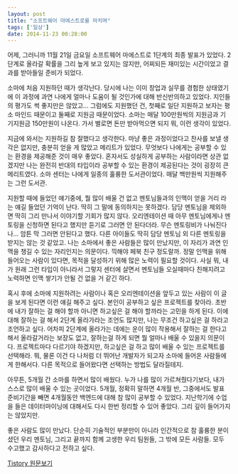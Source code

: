 ```yaml
---
layout: post
title: "소프트웨어 마에스트로를 마치며"
tags: ['일상']
date: 2014-11-23 00:28:00
---
```

어제, 그러니까 11월 21일 금요일 소프트웨어 마에스트로 1단계의 최종 발표가 있었다. 2단계로 올라갈 확률을 그리 높게 보고 있지는 않지만, 어찌되든 재미있는 시간이었고 결과를 받아들일 준비가 되었다. 

소마에 처음 지원하던 때가 생각난다. 당시에 나는 이미 창업과 실무를 경험한 상태였기에 이 과정에 과연 나에게 얼마나 도움이 될 것인가에 대해 반신반의하고 있었다. 지인들의 평가도 썩 좋지만은 않았고... 그럼에도 지원했던 건, 첫째로 일단 지원하고 보자는 평소 마인드 때문이고 둘째로 지원금 때문이었다. 소마는 매달 100만원씩의 지원금과 기기지원금 150만원이 나온다. 가서 별로면 돈만 받아먹으면 되지 뭐, 이런 생각이 있었다. 

지금에 와서는 지원하길 참 잘했다고 생각한다. 마냥 좋은 과정이었다고 찬사를 보낼 생각은 없지만, 충분히 얻을 게 많았고 메리트가 있었다. 무엇보다 나에게는 공부할 수 있는 환경을 제공해준 것이 매우 좋았다. 혼자서도 성실하게 공부하는 사람이라면 상관 없겠지만 나는 완전히 반대의 타입이라 공부할 수 있는 환경이 제공된다는 것이 굉장히 큰 메리트였다. 소마 센터는 나에게 일종의 훌륭한 도서관이었다. 매달 백만원씩 지원해주는 그런 도서관.

지원할 때에 들었던 얘기중에, 뭘 많이 배울 건 없고 멘토님들과의 인맥이 얻을 거리 라는 얘길 들었던 기억이 난다. 딱히 그 말에 동의하지는 못하겠다. 담당 멘토님을 제외하면 딱히 그리 만나서 이야기할 기회가 많지 않다. 오리엔테이션 때 아무 멘토님에게나 멘토링을 신청하면 된다고 했지만 듣기로 그러면 안 된다더라. 무슨 멘토링비가 나눠진다나... 암튼 막 그러면 안된다고 했다. 다른 아이들도 딱히 담당 멘토님 외 다른 멘토링을 받지는 않는 것 같았고. 나는 소마에서 좋은 사람들은 많이 만났지만, 이 자리가 과연 인맥을 챙길 수 있는 자리인지는 의문이다. 끽해야 페북 친구 정도랄까. 정말 인맥을 위해 들어오는 사람이 있다면, 목적을 달성하기 위해 많은 노력이 필요할 것이다. 사실 뭐, 내가 원래 그런 타입이 아니라서 그렇지 센터에 살면서 멘토님들 오실때마다 친해지려고 노력하면 인맥 쌓기가 안될 건 없을 거 같긴 하다.

혹시 후에 소마에 지원하려는 사람이나 혹은 오리엔테이션을 앞두고 있는 사람이 이 글을 보게 된다면 이런 얘길 해주고 싶다. 본인이 공부하고 싶은 프로젝트를 찾아라. 초반에 내가 잘하는 걸 해야 할까 아니면 하고싶은 걸 해야 할까라는 고민을 하게 된다. 이에 대해 잘하는 걸 해서 2단계 올라가라는 조언도 많지만, 나는 무조건 하고싶은 걸 하라고 조언하고 싶다. 어차피 2단계에 올라가는 데에는 운이 많이 작용해서 잘하는 걸 한다고 해서 올라갈거라는 보장도 없고, 잘하는걸 하게 되면 뭘 얼마나 배울 수 있을지 의문이다. 프로젝트마다 다르기야 하겠지만, 하고싶은 걸 하고 많이 배울 수 있는 프로젝트를 선택해라. 뭐, 물론 이건 다 나처럼 더 뛰어난 개발자가 되고자 소마에 들어온 사람들에게 한해서다. 다른 목적으로 들어왔다면 선택하는 방법도 달라질테지.

아무튼, 5개월 간 소마를 하면서 많이 배웠다. 누가 나를 많이 가르쳐줬다기보다, 내가 스스로 많이 배울 수 있는 곳이었다. 5개월, 정확히 말하면 4개월 반, 그중에서도 발표 준비기간을 빼면 4개월동안 백엔드에 대해 참 많이 공부할 수 있었다. 지난학기에 수업을 들은 데이터마이닝에 대해서도 다시 한번 정리할 수 있어 좋았다. 그리 깊이 들어가지는 않았지만.

좋은 사람도 많이 만났다. 단순히 기술적인 부분만이 아니라 인간적으로 참 훌륭한 분이셨던 우리 멘토님, 그리고 끝까지 함께 고생한 우리 팀원들, 그 밖에 모든 사람들. 모두 수고했고 감사하다고 전하고 싶다.

  


  



[Tistory 원문보기](http://khanrc.tistory.com/74)
